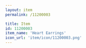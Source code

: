 ```yaml
---
layout: item
permalink: /11200003

title: Item
id: 11200003
item_name: 'Heart Earrings'
icon_url: 'item/icon/11200003.png'
---
```

